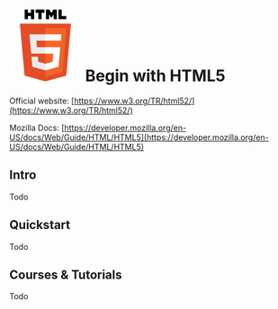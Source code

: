 # ![HTML5](https://raw.githubusercontent.com/asankasri/begin-with-it-alpha/master/icons/html5_128x128.png "HTML5") Begin with HTML5

Official website: [https://www.w3.org/TR/html52/](https://www.w3.org/TR/html52/)

Mozilla Docs: [https://developer.mozilla.org/en-US/docs/Web/Guide/HTML/HTML5](https://developer.mozilla.org/en-US/docs/Web/Guide/HTML/HTML5)

## Intro

Todo

## Quickstart

Todo

## Courses & Tutorials

Todo
